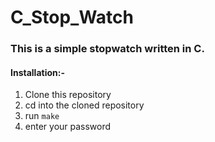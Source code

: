 # C_Stop_Watch

### This is a simple stopwatch written in C.

#### Installation:-
1. Clone this repository
2. cd into the cloned repository
3. run ``` make ```
4. enter your password
